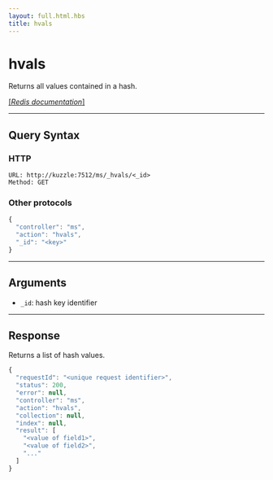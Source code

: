 ```yaml
---
layout: full.html.hbs
title: hvals
---
```


# hvals

<SinceBadge version="1.0.0" />

Returns all values contained in a hash.

[[_Redis documentation_]](https://redis.io/commands/hvals)

---

## Query Syntax

### HTTP

```http
URL: http://kuzzle:7512/ms/_hvals/<_id>
Method: GET
```

### Other protocols

```js
{
  "controller": "ms",
  "action": "hvals",
  "_id": "<key>"
}
```

---

## Arguments

- `_id`: hash key identifier

---

## Response

Returns a list of hash values.

```javascript
{
  "requestId": "<unique request identifier>",
  "status": 200,
  "error": null,
  "controller": "ms",
  "action": "hvals",
  "collection": null,
  "index": null,
  "result": [
    "<value of field1>",
    "<value of field2>",
    "..."
  ]
}
```
